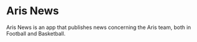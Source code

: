# Aris News

Aris News is an app that publishes news concerning the Aris team, both in Football and Basketball.
